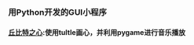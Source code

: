 ### 用Python开发的GUI小程序

#### [丘比特之心](https://github.com/King-Key/Blogger/tree/master/PythonApp/%E4%B8%98%E6%AF%94%E7%89%B9%E4%B9%8B%E5%BF%83):使用tultle画心，并利用pygame进行音乐播放
